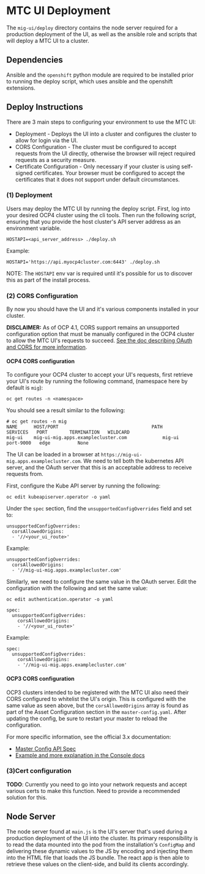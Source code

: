 # MTC UI Deployment

The `mig-ui/deploy` directory contains the node server required for a production
deployment of the UI, as well as the ansible role and scripts that will deploy
a MTC UI to a cluster.

## Dependencies

Ansible and the `openshift` python module are required to be installed prior
to running the deploy script, which uses ansible and the openshift extensions.

## Deploy Instructions

There are 3 main steps to configuring your environment to use the MTC UI:

- Deployment - Deploys the UI into a cluster and configures the cluster to
  allow for login via the UI.
- CORS Configuration - The cluster must be configured to accept requests from
  the UI directly, otherwise the browser will reject required requests as a
  security measure.
- Certificate Configuration - Only necessary if your cluster is using self-signed
  certificates. Your browser must be configured to accept the certificates that it
  does not support under default circumstances.

### (1) Deployment

Users may deploy the MTC UI by running the deploy script. First, log into your
desired OCP4 cluster using the cli tools. Then run the following script, ensuring
that you provide the host cluster's API server address as an environment variable.

`HOSTAPI=<api_server_address> ./deploy.sh`

Example:

`HOSTAPI='https://api.myocp4cluster.com:6443' ./deploy.sh`

NOTE: The `HOSTAPI` env var is required until it's possible for us to discover
this as part of the install process.

### (2) CORS Configuration

By now you should have the UI and it's various components installed in your
cluster.

**DISCLAIMER:** As of OCP 4.1, CORS support remains an unsupported configuration option that
must be manually configured in the OCP4 cluster to allow the MTC UI's requests
to succeed. [See the doc describing OAuth and CORS for more information](../docs/oauth_cors.md).

#### OCP4 CORS configuration

To configure your OCP4 cluster to accept your UI's requests, first retrieve your
UI's route by running the following command, (namespace here by default is `mig`):

`oc get routes -n <namespace>`

You should see a result similar to the following:

```
# oc get routes -n mig
NAME      HOST/PORT                                  PATH      SERVICES   PORT        TERMINATION   WILDCARD
mig-ui    mig-ui-mig.apps.examplecluster.com             mig-ui     port-9000   edge          None
```

The UI can be loaded in a browser at `https://mig-ui-mig.apps.examplecluster.com`. We need to tell
both the kubernetes API server, and the OAuth server that this is an acceptable address
to receive requests from.

First, configure the Kube API server by running the following:

`oc edit kubeapiserver.operator -o yaml`

Under the `spec` section, find the `unsupportedConfigOverrides` field and set to:

```
unsupportedConfigOverrides:
  corsAllowedOrigins:
  - '//<your_ui_route>'
```

Example:

```
unsupportedConfigOverrides:
  corsAllowedOrigins:
  - '//mig-ui-mig.apps.examplecluster.com'
```

Similarly, we need to configure the same value in the OAuth server. Edit the
configuration with the following and set the same value:

`oc edit authentication.operator -o yaml`

```
spec:
  unsupportedConfigOverrides:
    corsAllowedOrigins:
    - '//<your_ui_route>'
```

Example:

```
spec:
  unsupportedConfigOverrides:
    corsAllowedOrigins:
    - '//mig-ui-mig.apps.examplecluster.com'
```

#### OCP3 CORS configuration

OCP3 clusters intended to be registered with the MTC UI also need their CORS
configured to whitelist the UI's origin. This is configured with the same value
as seen above, but the `corsAllowedOrigins` array is found as part of the Asset
Configuration section in the `master-config.yaml`. After updating the config,
be sure to restart your master to reload the configuration.

For more specific information, see the official 3.x documentation:

- [Master Config API Spec](https://docs.openshift.com/container-platform/3.11/install_config/master_node_configuration.html#master-config-asset-config)
- [Example and more explanation in the Console docs](https://docs.openshift.com/container-platform/3.11/architecture/infrastructure_components/web_console.html#corsAllowedOrigins)

### (3)Cert configuration

**TODO**: Currently you need to go into your network requests and accept various
certs to make this function. Need to provide a recommended solution for this.

## Node Server

The node server found at `main.js` is the UI's server that's used during a
production deployment of the UI into the cluster. Its primary responsibility
is to read the data mounted into the pod from the installation's `ConfigMap`
and delivering these dynamic values to the JS by encoding and injecting them
into the HTML file that loads the JS bundle. The react app is then able to
retrieve these values on the client-side, and build its clients accordingly.
